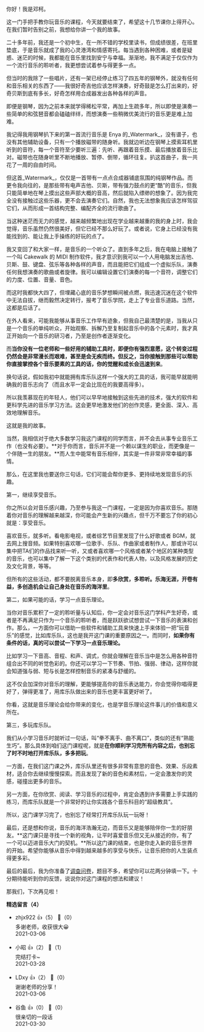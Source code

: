 你好！我是邓柯。

这一门手把手教你玩音乐的课程，今天就要结束了，希望这十几节课你上得开心。在我们暂时告别之前，我想给你讲一个我的故事。

二十多年前，我还是一个初中生，在一所不错的学校里读书，但成绩很差，在班里垫底，于是音乐就成了我的心灵港湾和情感寄托。每当遇到各种困难，或者是疑惑、迷茫的时候，我都能在音乐里找到安宁与幸福。渐渐地，我不满足于仅仅作为一个流行音乐的聆听者，我更想尝试着参与得更多一点。

但当时的我除了一些唱片，还有一架已经停止练习了四五年的钢琴外，就没有任何和音乐相关的东西了——我很好奇吉他应该怎样演奏，好奇鼓是怎么打出来的，好奇贝斯到底有多长，好奇怎样用合成器发出各种各样的声音。

即便是钢琴，因为之前本来就学得稀松平常，再加上生疏多年，所以即使是演奏一些简单的和弦琶音都会磕磕绊绊，而想演奏一些稍微优美流行的音乐更是难上加难。

我记得我用钢琴扒下来的第一首流行音乐是 Enya 的\_Watermark\_，没有谱子，也没有其他辅助设备，只有一个播放磁带的随身听。我就边听边在钢琴上摸索耳机里听到的音符，每一个音符至少要听三遍：先听、再跟着音乐摸、最后播放着音乐比对。磁带也在随身听里不断地播放、暂停、倒带，循环往复。扒这首曲子，我一共花了一周的自由时间。

但这首\_Watermark\_，仅仅是一首带有一点点合成器铺底氛围的纯钢琴作品。而更令我向往的，是那些带有电声吉他、贝斯，带有强力鼓点的更“酷”的音乐，但我只能简单地在琴上摸出这些声部大概的音高，然后就陷入缥缈的想象了。因为我完全没有接触过这些乐器，更不会去演奏它们。自然，我也无法想象我应该怎样驾驭它们，从而形成一首结构完整、编配齐全的流行歌曲了。

当这种迷茫而无力的感觉，越来越频繁地出现在学业越来越重的我的身上时，我会觉得，音乐虽然仍然很美好，但它已经不那么好玩了。或者说，它身上已经没有我能找到的、能让我上手操练的好玩的点了。

我又变回了和大家一样，是音乐的一个听众了。直到多年之后，我在电脑上接触了一个叫 Cakewalk 的 MIDI 制作软件，我才意识到我可以一个人用电脑发出吉他、贝斯、鼓、键盘、弦乐等各种各样的声音，而且能把它们组成一个虚拟乐队，演奏任何我想演奏的歌曲或者旋律。我可以编辑设置它们演奏的每一个音符，调整它们的力度、位置、音量、音色。

而这时我都快大四了，但埋藏心底的音乐梦想瞬间被点燃，我迅速沉迷在这个软件中无法自拔，继而毅然决定转行，报考了音乐学院，走上了专业音乐道路。当然，这都是后话了。

在外人看来，可能我能够从事音乐工作早有迹象，但我自己最清楚的是，当我从只是一个音乐的单纯听众，开始观察、拆解乃至复制起音乐中的各个元素时，我才真正开始向一个音乐的研习者，乃至是创作者逐渐变化。

而**当你没有一位老师和一些好用的辅助工具时，即便你有强烈意愿，这个转变过程仍然会是非常漫长而艰难，甚至是会无疾而终。但反之，当你接触到那些可以帮助你直接掌控各个音乐要素的工具的话，你的觉醒和成长会迅速到来**。

换句话说，假如我初中就能拥有库乐队这样一个强大的工具的话，我可能早就能明确我的音乐志向了（而且水平一定会比现在的我要高得多）。

所以我羡慕现在的年轻人，他们可以早早地接触到这些先进的技术，强大的软件和更科学先进的音乐学习方法。这会更早地激发他们的创作灵感，更全面、深入、高效地理解音乐。

这就是我的故事。

当然，我相信对于绝大多数学习我这门课程的同学而言，并不会去从事专业音乐工作（也没有必要）。**对于你而言，音乐并不是一个赖以谋生的职业，而更像是一个伴随一生的朋友。**而人生中能常有音乐相伴，其实是一件非常非常幸福的事情。

那么，在这里我也要送你三句话，它们可能会帮你更多、更持续地发现音乐的乐趣。

第一，继续享受音乐。

你之所以会对音乐感兴趣，乃至参与我这一门课程，一定是因为你喜欢音乐。那随着你对音乐的理解越来越深，你可能会产生新的兴趣点，但千万不要忘了你的初心就是：享受音乐。

喜欢音乐，就多听。看电影电视，或者综艺节目里发现了什么好歌或者 BGM，就去网上搜音频。如果特别喜欢哪一位歌手、乐队、作曲家或者制作人，那或许可以集中把TA们的作品找来听一听，又或者喜欢哪一个风格或者某个地区的某种类型的音乐，也可以集中了解一下这个类别的代表作和代表人物，以及风格发展的历史及文化背景，等等。

但所有的这些活动，都不要脱离音乐本身，即**多欣赏，多聆听。乐海无涯，开卷有益，多创造机会让自己身处在音乐的海洋里**。

第二，如果可能的话，学习一点音乐理论。

当你对音乐累积了一定的聆听量与认知后，你一定会对音乐这门学科产生好奇，或者是不再满足只作为一个音乐的聆听者，而是跃跃欲试想尝试一下音乐的表演和创作。那么，一方面你可以借助一些软件和辅助工具来快速上手来体验一把“玩音乐”的感觉，比如库乐队，这也是我开这门课的重要原因之一。而同时，**如果你有条件的话，真的可以尝试一下学习一点音乐理论。**

比如学习一下音高、音程、和声、调式，你就会理解在音乐当中是怎么用各种音符组合出不同的听觉色彩的。你还可以学习一下节奏、节拍、强弱、律动，这样你就会知道强与弱、短与长是怎样控制音乐的紧凑与舒缓的。

这不仅会加深你对音乐的理解，更能够提高你的音乐表达能力，你会觉得你唱得更好了，弹得更准了，用库乐队做出来的音乐也更丰富更好听了。

你看，这就是音乐理论会给你带来的变化，也是学音乐理论这件事儿的价值和意义所在。

第三，多玩库乐队。

我们从小学习音乐时就听过一句话，叫“拳不离手、曲不离口”，类似的还有“熟能生巧”。那么具体到咱们这门课程呢，就是**在你顺利学习完所有内容之后，也别忘了时不时地打开库乐队，多多把玩**。

一方面，在我们这门课之外，库乐队里还有很多非常有意思的音色、效果、乐段素材，适合你去继续慢慢探索。而且发现了新的音色和素材后，一定会激发你的灵感，碰撞出更多的音乐。

另一方面，在你欣赏、阅读、学习音乐的过程中，肯定会遇到许多需要上手实践的练习，而库乐队就是一个非常好的让你实践各个音乐科目的“超级教具”。

所以，这门课学习完了，也别忘了经常打开库乐队玩一玩呀！

最后，还是想和你说，音乐的海洋浩瀚无边，而音乐又是能够陪伴你一生的好朋友。**这门课只是寻找一个新的视角，让平时喜爱音乐但又无从接近的你，有了一个可以迈进音乐大门的契机。**所以这门课的结束，也是你走入新的音乐世界的开始。希望你能够从音乐中得到越来越多的享受与快乐，让音乐把你的人生装点得更多彩。

最后的最后，我为你准备了[调查问卷](https://jinshuju.net/f/CtiIDm)，题目不多，希望你可以花两分钟填一下。十分期待能听到你的反馈，说说你对这门课程的想法和建议！

那我们，下次再见啦！
<div><strong>精选留言（4）</strong></div><ul>
<li><span>zhjx922</span> 👍（5） 💬（0）<div>多谢老师，收获很大😀</div>2021-03-06</li><br/><li><span>小昭</span> 👍（2） 💬（1）<div>完结打卡~</div>2021-03-28</li><br/><li><span>LDxy</span> 👍（2） 💬（0）<div>谢谢老师的分享！</div>2021-03-06</li><br/><li><span>谷鱼</span> 👍（0） 💬（0）<div>很亲切的一段话</div>2021-03-30</li><br/>
</ul>